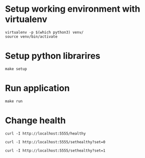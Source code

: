 # Setup working environment with virtualenv

```
virtualenv -p $(which python3) venv/
source venv/bin/activate
```

# Setup python librarires

```
make setup
```

# Run application

```
make run
```

# Change health

```
curl -I http://localhost:5555/healthy 
```

```
curl -I http://localhost:5555/sethealthy?set=0
```

```
curl -I http://localhost:5555/sethealthy?set=1
```